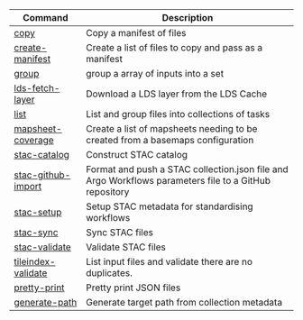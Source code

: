 | Command                                                           | Description                                                                                           |
| ----------------------------------------------------------------- | ----------------------------------------------------------------------------------------------------- |
| [copy](./src/commands/copy/README.md)                             | Copy a manifest of files                                                                              |
| [create-manifest](./src/commands/create-manifest/README.md)       | Create a list of files to copy and pass as a manifest                                                 |
| [group](./src/commands/group/README.md)                           | group a array of inputs into a set                                                                    |
| [lds-fetch-layer](./src/commands/lds-fetch-layer/README.md)       | Download a LDS layer from the LDS Cache                                                               |
| [list](./src/commands/list/README.md)                             | List and group files into collections of tasks                                                        |
| [mapsheet-coverage](./src/commands/mapsheet-coverage/README.md)   | Create a list of mapsheets needing to be created from a basemaps configuration                        |
| [stac-catalog](./src/commands/stac-catalog/README.md)             | Construct STAC catalog                                                                                |
| [stac-github-import](./src/commands/stac-github-import/README.md) | Format and push a STAC collection.json file and Argo Workflows parameters file to a GitHub repository |
| [stac-setup](./src/commands/stac-setup/README.md)                 | Setup STAC metadata for standardising workflows                                                       |
| [stac-sync](./src/commands/stac-sync/README.md)                   | Sync STAC files                                                                                       |
| [stac-validate](./src/commands/stac-validate/README.md)           | Validate STAC files                                                                                   |
| [tileindex-validate](./src/commands/tileindex-validate/README.md) | List input files and validate there are no duplicates.                                                |
| [pretty-print](./src/commands/pretty-print/README.md)             | Pretty print JSON files                                                                               |
| [generate-path](./src/commands/generate-path/README.md)           | Generate target path from collection metadata                                                         |
